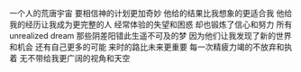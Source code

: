 一个人的荒唐宇宙
要相信神的计划更加奇妙
他给的结果比我想象的更适合我
他给我的经历让我成为更完整的人
经常体验的失望和困惑
却也锻炼了信心和努力
所有unrealized dream
那些阴差阳错此生遥不可及的梦
因为他们让我发现了新的世界和机会
还有自己更多的可能
来时的路比未来更重要
每一次精疲力竭的不放弃和执着
无不带给我更广阔的视角和天空
